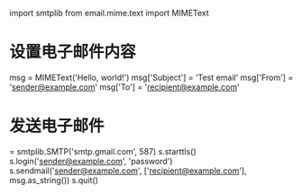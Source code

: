 import smtplib
from email.mime.text import MIMEText

# 设置电子邮件内容
msg = MIMEText('Hello, world!')
msg['Subject'] = 'Test email'
msg['From'] = 'sender@example.com'
msg['To'] = 'recipient@example.com'

# 发送电子邮件
 = smtplib.SMTP('smtp.gmail.com', 587)
s.starttls()
s.login('sender@example.com', 'password')
s.sendmail('sender@example.com', ['recipient@example.com'], msg.as_string())
s.quit()

